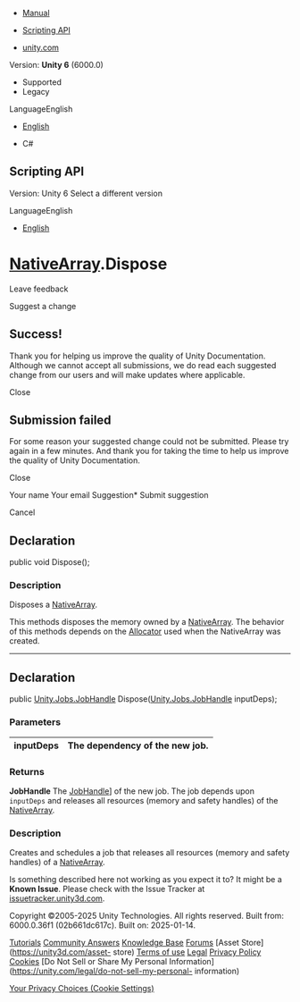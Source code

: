[ ]()

  * [Manual](../Manual/index.html)
  * [Scripting API](../ScriptReference/index.html)

  * [unity.com](https://unity.com/)

Version: **Unity 6** (6000.0)

  * Supported
  * Legacy

LanguageEnglish

  * [English]()

  * C#

[ ](https://docs.unity3d.com)

## Scripting API

Version: Unity 6 Select a different version

LanguageEnglish

  * [English]()

#  [NativeArray<T0>](Unity.Collections.NativeArray_1.html).Dispose

Leave feedback

Suggest a change

## Success!

Thank you for helping us improve the quality of Unity Documentation. Although
we cannot accept all submissions, we do read each suggested change from our
users and will make updates where applicable.

Close

## Submission failed

For some reason your suggested change could not be submitted. Please <a>try
again</a> in a few minutes. And thank you for taking the time to help us
improve the quality of Unity Documentation.

Close

Your name Your email Suggestion* Submit suggestion

Cancel

[ ]()

## Declaration

public void Dispose();

### Description

Disposes a [NativeArray<T0>](Unity.Collections.NativeArray_1.html).

This methods disposes the memory owned by a
[NativeArray<T0>](Unity.Collections.NativeArray_1.html). The behavior of this
methods depends on the [Allocator](Unity.Collections.Allocator.html) used when
the NativeArray was created.

* * *

## Declaration

public [Unity.Jobs.JobHandle](Unity.Jobs.JobHandle.html)
Dispose([Unity.Jobs.JobHandle](Unity.Jobs.JobHandle.html) inputDeps);

### Parameters

inputDeps | The dependency of the new job.  
---|---  
  
### Returns

**JobHandle** The [JobHandle](Unity.Jobs.JobHandle.html)] of the new job. The
job depends upon `inputDeps` and releases all resources (memory and safety
handles) of the [NativeArray<T0>](Unity.Collections.NativeArray_1.html).

### Description

Creates and schedules a job that releases all resources (memory and safety
handles) of a [NativeArray<T0>](Unity.Collections.NativeArray_1.html).

Is something described here not working as you expect it to? It might be a
**Known Issue**. Please check with the Issue Tracker at
[issuetracker.unity3d.com](https://issuetracker.unity3d.com).

Copyright ©2005-2025 Unity Technologies. All rights reserved. Built from:
6000.0.36f1 (02b661dc617c). Built on: 2025-01-14.

[Tutorials](https://unity3d.com/learn) [Community
Answers](https://answers.unity3d.com) [Knowledge
Base](https://support.unity3d.com/hc/en-us)
[Forums](https://forum.unity3d.com) [Asset Store](https://unity3d.com/asset-
store) [Terms of use](https://docs.unity3d.com/Manual/TermsOfUse.html)
[Legal](https://unity.com/legal) [Privacy
Policy](https://unity.com/legal/privacy-policy)
[Cookies](https://unity.com/legal/cookie-policy) [Do Not Sell or Share My
Personal Information](https://unity.com/legal/do-not-sell-my-personal-
information)

[Your Privacy Choices (Cookie Settings)](javascript:void\(0\);)

